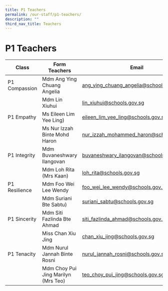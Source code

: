 ```yaml
---
title: P1 Teachers
permalink: /our-staff/p1-teachers/
description: ""
third_nav_title: Teachers
---
```


<h1><b>P1 Teachers</b></h1>



| Class | Form Teachers | Email |
| -------- | -------- | -------- |
| P1 Compassion    | Mdm Ang Ying Chuang Angelia    | ang_ying_chuang_angelia@schools.gov.sg     |
| |Mdm Lin Xiuhui|lin_xiuhui@schools.gov.sg|
|P1 Empathy|Ms Eileen Lim Yee Ling)|eileen_lim_yee_ling@schools.gov.sgg|
| |Ms Nur Izzah Binte Mohd Haron|nur_izzah_mohammed_haron@schools.gov.sg|
|P1 Integrity|Mdm Buvaneshwary Ilangovan|buvaneshwary_ilangovan@schools.gov.sg|
| |Mdm Loh Rita (Mrs Kaan)|loh_rita@schools.gov.sg|
|P1 Resilience|Mdm Foo Wei Lee Wendy|foo_wei_lee_wendy@schools.gov.sg|
| |Mdm Suriani Bte Sabtu)|suriani_sabtu@schools.gov.sg|
|P1 Sincerity|Mdm Siti Fazlinda Bte Ahmad|siti_fazlinda_ahmad@schools.gov.sg|
| |Miss Chan Xiu Jing|chan_xiu_jing@schools.gov.sg|
|P1 Tenacity|Mdm Nurul Jannah Binte Rosni|nurul_jannah_rosni@schools.gov.sg|
| |Mdm Choy Pui Jing Marilyn (Mrs Teo)|teo_choy_pui_jing@schools.gov.sg|
